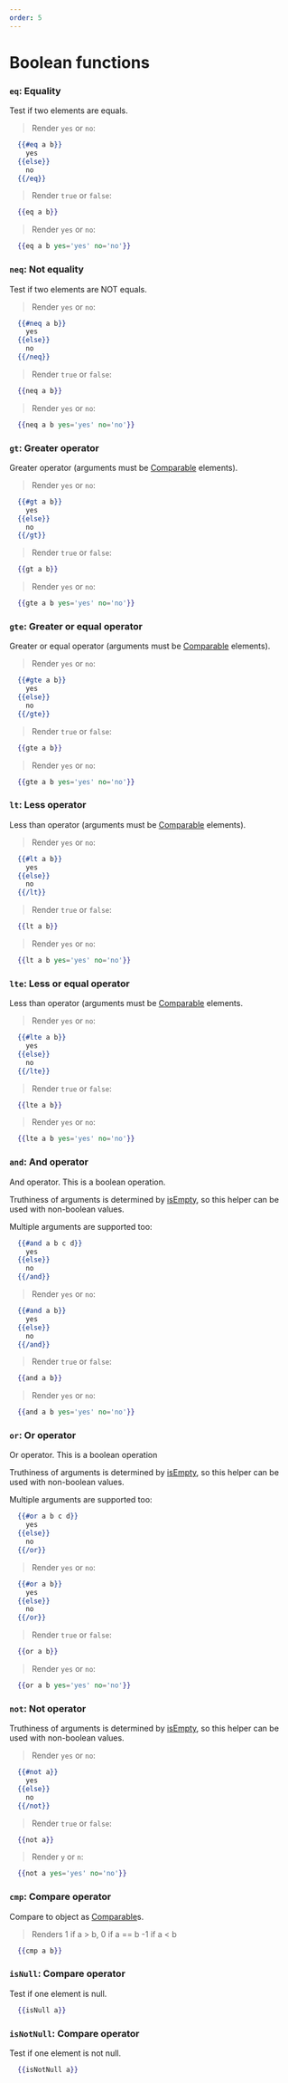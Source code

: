 ```yaml
---
order: 5
---
```

# Boolean functions

### `eq`: Equality

Test if two elements are equals.

> Render `yes` or `no`:
```handlebars
  {{#eq a b}}
    yes
  {{else}}
    no
  {{/eq}}
```

> Render `true` or `false`:
```handlebars
  {{eq a b}}
```

> Render `yes` or `no`:
```handlebars
  {{eq a b yes='yes' no='no'}}
```

### `neq`: Not equality

Test if two elements are NOT equals.

> Render `yes` or `no`:
```handlebars
  {{#neq a b}}
    yes
  {{else}}
    no
  {{/neq}}
```

> Render `true` or `false`:
```handlebars
  {{neq a b}}
```

> Render `yes` or `no`:
```handlebars
  {{neq a b yes='yes' no='no'}}
```

### `gt`: Greater operator

Greater operator (arguments must be [Comparable](https://docs.oracle.com/javase/8/docs/api/java/lang/Comparable.html) elements).

> Render `yes` or `no`:
```handlebars
  {{#gt a b}}
    yes
  {{else}}
    no
  {{/gt}}
```

> Render `true` or `false`:
```handlebars
  {{gt a b}}
```

> Render `yes` or `no`:
```handlebars
  {{gte a b yes='yes' no='no'}}
```

### `gte`: Greater or equal operator

Greater or equal operator (arguments must be [Comparable](https://docs.oracle.com/javase/8/docs/api/java/lang/Comparable.html) elements).

> Render `yes` or `no`:
```handlebars
  {{#gte a b}}
    yes
  {{else}}
    no
  {{/gte}}
```

> Render `true` or `false`:
```handlebars
  {{gte a b}}
```

> Render `yes` or `no`:
```handlebars
  {{gte a b yes='yes' no='no'}}
```

### `lt`: Less operator

Less than operator (arguments must be [Comparable](https://docs.oracle.com/javase/8/docs/api/java/lang/Comparable.html) elements).

> Render `yes` or `no`:
```handlebars
  {{#lt a b}}
    yes
  {{else}}
    no
  {{/lt}}
```

> Render `true` or `false`:
```handlebars
  {{lt a b}}
```

> Render `yes` or `no`:
```handlebars
  {{lt a b yes='yes' no='no'}}
```

### `lte`: Less or equal operator

Less than operator (arguments must be [Comparable](https://docs.oracle.com/javase/8/docs/api/java/lang/Comparable.html) elements.

> Render `yes` or `no`:
```handlebars
  {{#lte a b}}
    yes
  {{else}}
    no
  {{/lte}}
```

> Render `true` or `false`:
```handlebars
  {{lte a b}}
```

> Render `yes` or `no`:
```handlebars
  {{lte a b yes='yes' no='no'}}
```

### `and`: And operator

And operator. This is a boolean operation.

Truthiness of arguments is determined by [isEmpty](https://docs.oracle.com/javase/7/docs/api/java/lang/String.html#isEmpty()), so this
helper can be used with non-boolean values.

Multiple arguments are supported too:

```handlebars
  {{#and a b c d}}
    yes
  {{else}}
    no
  {{/and}}
```

> Render `yes` or `no`:
```handlebars
  {{#and a b}}
    yes
  {{else}}
    no
  {{/and}}
```


> Render `true` or `false`:

```handlebars
  {{and a b}}
```

> Render `yes` or `no`:
```handlebars
  {{and a b yes='yes' no='no'}}
```

### `or`: Or operator

Or operator. This is a boolean operation

Truthiness of arguments is determined by [isEmpty](https://docs.oracle.com/javase/7/docs/api/java/lang/String.html#isEmpty()), so this
helper can be used with non-boolean values.

Multiple arguments are supported too:

```handlebars
  {{#or a b c d}}
    yes
  {{else}}
    no
  {{/or}}
```


> Render `yes` or `no`:
```handlebars
  {{#or a b}}
    yes
  {{else}}
    no
  {{/or}}
```

> Render `true` or `false`:
```handlebars
  {{or a b}}
```

> Render `yes` or `no`:
```handlebars
  {{or a b yes='yes' no='no'}}
```

### `not`: Not operator

Truthiness of arguments is determined by [isEmpty](https://docs.oracle.com/javase/7/docs/api/java/lang/String.html#isEmpty()), so this
helper can be used with non-boolean values.


> Render `yes` or `no`:
```handlebars
  {{#not a}}
    yes
  {{else}}
    no
  {{/not}}
```

> Render `true` or `false`:
```handlebars
  {{not a}}
```

> Render `y` or `n`:
```handlebars
  {{not a yes='yes' no='no'}}
```

### `cmp`: Compare operator

Compare to object as [Comparable](https://docs.oracle.com/javase/8/docs/api/java/lang/Comparable.html)s.


> Renders 1 if a > b, 0 if a == b -1 if a < b
```handlebars
  {{cmp a b}}
```

### `isNull`: Compare operator

Test if one element is null.

```handlebars
  {{isNull a}}
```

### `isNotNull`: Compare operator

Test if one element is not null.

```handlebars
  {{isNotNull a}}
```
